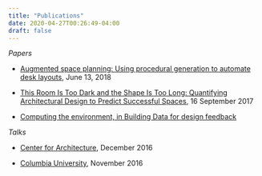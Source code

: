 ```yaml
---
title: "Publications"
date: 2020-04-27T00:26:49-04:00
draft: false
---
```


*Papers*

- [Augmented space planning: Using procedural generation to automate desk layouts](https://journals.sagepub.com/eprint/KumUk4AE8tsngPnqENDX/full?utm_campaign=%F0%9F%8F%A2+%F0%9F%9A%99+%F0%9F%A4%96+The+Physical+World+Tech+Newsletter+&utm_medium=email&utm_source=Revue+newsletter), June 13, 2018


- [This Room Is Too Dark and the Shape Is Too Long: Quantifying Architectural Design to Predict Successful Spaces](https://link.springer.com/chapter/10.1007/978-981-10-6611-5_29), 16 September 2017


- [Computing the environment, in Building Data for design feedback](https://www.wiley.com/en-us/Computing+the+Environment%3A+Digital+Design+Tools+for+Simulation+and+Visualisation+of+Sustainable+Architecture-p-9781119097891)


*Talks*

- [Center for Architecture](https://vimeo.com/205599947), December 2016

- [Columbia University](https://www.youtube.com/watch?v=bIfj2dTE7_M?t=18m30s), November 2016

